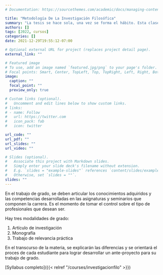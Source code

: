 ```yaml
---
# Documentation: https://sourcethemes.com/academic/docs/managing-content/

title: "Metodología De La Investigación Filosófica"
summary: "La tesis se hace sola, una vez se forma el hábito. Esta clase busca ofrecer las herramientas para formarlo."
authors: []
tags: [2022, cursos]
categories: []
date: 2021-12-29T19:55:12-07:00

# Optional external URL for project (replaces project detail page).
external_link: ""

# Featured image
# To use, add an image named `featured.jpg/png` to your page's folder.
# Focal points: Smart, Center, TopLeft, Top, TopRight, Left, Right, BottomLeft, Bottom, BottomRight.
image:
  caption: ""
  focal_point: ""
  preview_only: true

# Custom links (optional).
#   Uncomment and edit lines below to show custom links.
# links:
# - name: Follow
#   url: https://twitter.com
#   icon_pack: fab
#   icon: twitter

url_code: ""
url_pdf: ""
url_slides: ""
url_video: ""

# Slides (optional).
#   Associate this project with Markdown slides.
#   Simply enter your slide deck's filename without extension.
#   E.g. `slides = "example-slides"` references `content/slides/example-slides.md`.
#   Otherwise, set `slides = ""`.
slides: ""
---
```

En el trabajo de grado, se deben articular los conocimientos adquiridos y las competencias desarrolladas en las asignaturas y seminarios que componen la carrera. Es el momento de tomar el control sobre el tipo de profesionales que desean ser.

Hay tres modalidades de grado:

1. Artículo de investigación 
1. Monografía 
1. Trabajo de relevancia práctica

En el transcurso de la materia, se explicarán las diferencias y se orientará el proces de cada estudiante para lograr desarrollar un ante-proyecto para su trabajo de grado.

[Syllabus completo]({{< relref "/courses/investigacionfilo" >}})
